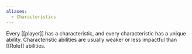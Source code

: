 ```yaml
---
aliases:
  - Characteristics
---
```

Every [[player]] has a characteristic, and every characteristic has a unique ability. Characteristic abilities are usually weaker or less impactful than [[Role]] abilities.